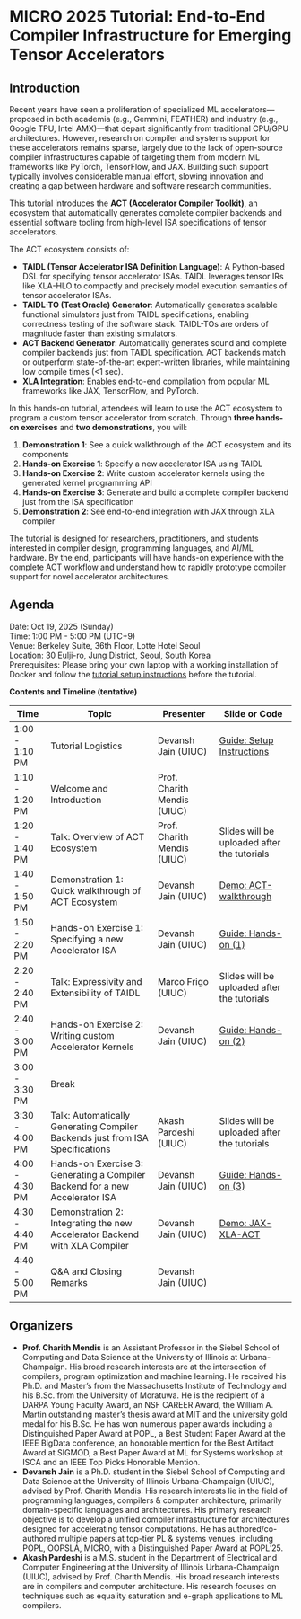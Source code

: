 # MICRO 2025 Tutorial: End-to-End Compiler Infrastructure for Emerging Tensor Accelerators

## Introduction

Recent years have seen a proliferation of specialized ML accelerators—proposed in both academia (e.g., Gemmini, FEATHER) and industry (e.g., Google TPU, Intel AMX)—that depart significantly from traditional CPU/GPU architectures.
However, research on compiler and systems support for these accelerators remains sparse, largely due to the lack of open-source compiler infrastructures capable of targeting them from modern ML frameworks like PyTorch, TensorFlow, and JAX.
Building such support typically involves considerable manual effort, slowing innovation and creating a gap between hardware and software research communities.

This tutorial introduces the **ACT (Accelerator Compiler Toolkit)**, an ecosystem that automatically generates complete compiler backends and essential software tooling from high-level ISA specifications of tensor accelerators.

The ACT ecosystem consists of:

- **TAIDL (Tensor Accelerator ISA Definition Language)**: A Python-based DSL for specifying tensor accelerator ISAs. TAIDL leverages tensor IRs like XLA-HLO to compactly and precisely model execution semantics of tensor accelerator ISAs.
- **TAIDL-TO (Test Oracle) Generator**: Automatically generates scalable functional simulators just from TAIDL specifications, enabling correctness testing of the software stack. TAIDL-TOs are orders of magnitude faster than existing simulators.
- **ACT Backend Generator**: Automatically generates sound and complete compiler backends just from TAIDL specification. ACT backends match or outperform state-of-the-art expert-written libraries, while maintaining low compile times (<1 sec).
- **XLA Integration**: Enables end-to-end compilation from popular ML frameworks like JAX, TensorFlow, and PyTorch.

In this hands-on tutorial, attendees will learn to use the ACT ecosystem to program a custom tensor accelerator from scratch.
Through **three hands-on exercises** and **two demonstrations**, you will:

1. **Demonstration 1**: See a quick walkthrough of the ACT ecosystem and its components
2. **Hands-on Exercise 1**: Specify a new accelerator ISA using TAIDL
3. **Hands-on Exercise 2**: Write custom accelerator kernels using the generated kernel programming API
4. **Hands-on Exercise 3**: Generate and build a complete compiler backend just from the ISA specification
5. **Demonstration 2**: See end-to-end integration with JAX through XLA compiler

The tutorial is designed for researchers, practitioners, and students interested in compiler design, programming languages, and AI/ML hardware.
By the end, participants will have hands-on experience with the complete ACT workflow and understand how to rapidly prototype compiler support for novel accelerator architectures.

## Agenda

Date: Oct 19, 2025 (Sunday)  
Time: 1:00 PM - 5:00 PM (UTC+9)  
Venue: Berkeley Suite, 36th Floor, Lotte Hotel Seoul  
Location: 30 Eulji-ro, Jung District, Seoul, South Korea  
Prerequisites: Please bring your own laptop with a working installation of Docker and follow the [tutorial setup instructions](./setup.md) before the tutorial.

**Contents and Timeline (tentative)**

| Time           | Topic                                                                         | Presenter                   | Slide or Code                                       |
| -------------- | ----------------------------------------------------------------------------- | --------------------------- | --------------------------------------------------- |
| 1:00 - 1:10 PM | Tutorial Logistics                                                            | Devansh Jain (UIUC)         | [Guide: Setup Instructions](./setup.md)             |
| 1:10 - 1:20 PM | Welcome and Introduction                                                      | Prof. Charith Mendis (UIUC) |                                                     |
| 1:20 - 1:40 PM | Talk: Overview of ACT Ecosystem                                               | Prof. Charith Mendis (UIUC) | Slides will be uploaded after the tutorials         |
| 1:40 - 1:50 PM | Demonstration 1: Quick walkthrough of ACT Ecosystem                           | Devansh Jain (UIUC)         | [Demo: ACT-walkthrough](./demos/act-walkthrough.md) |
| 1:50 - 2:20 PM | Hands-on Exercise 1: Specifying a new Accelerator ISA                         | Devansh Jain (UIUC)         | [Guide: Hands-on (1)](./exercise1/README.md)        |
| 2:20 - 2:40 PM | Talk: Expressivity and Extensibility of TAIDL                                 | Marco Frigo (UIUC)          | Slides will be uploaded after the tutorials         |
| 2:40 - 3:00 PM | Hands-on Exercise 2: Writing custom Accelerator Kernels                       | Devansh Jain (UIUC)         | [Guide: Hands-on (2)](./exercise2/README.md)        |
| 3:00 - 3:30 PM | Break                                                                         |                             |                                                     |
| 3:30 - 4:00 PM | Talk: Automatically Generating Compiler Backends just from ISA Specifications | Akash Pardeshi (UIUC)       | Slides will be uploaded after the tutorials         |
| 4:00 - 4:30 PM | Hands-on Exercise 3: Generating a Compiler Backend for a new Accelerator ISA  | Devansh Jain (UIUC)         | [Guide: Hands-on (3)](./exercise3/README.md)        |
| 4:30 - 4:40 PM | Demonstration 2: Integrating the new Accelerator Backend with XLA Compiler    | Devansh Jain (UIUC)         | [Demo: JAX-XLA-ACT](./demos/jax-integration.md)     |
| 4:40 - 5:00 PM | Q&A and Closing Remarks                                                       | Devansh Jain (UIUC)         |                                                     |

## Organizers

- **Prof. Charith Mendis** is an Assistant Professor in the Siebel School of Computing and Data Science at the University of Illinois at Urbana-Champaign. His broad research interests are at the intersection of compilers, program optimization and machine learning. He received his Ph.D. and Master’s from the Massachusetts Institute of Technology and his B.Sc. from the University of Moratuwa. He is the recipient of a DARPA Young Faculty Award, an NSF CAREER Award, the William A. Martin outstanding master’s thesis award at MIT and the university gold medal for his B.Sc. He has won numerous paper awards including a Distinguished Paper Award at POPL, a Best Student Paper Award at the IEEE BigData conference, an honorable mention for the Best Artifact Award at SIGMOD, a Best Paper Award at ML for Systems workshop at ISCA and an IEEE Top Picks Honorable Mention.
- **Devansh Jain** is a Ph.D. student in the Siebel School of Computing and Data Science at the University of Illinois Urbana-Champaign (UIUC), advised by Prof. Charith Mendis. His research interests lie in the field of programming languages, compilers & computer architecture, primarily domain-specific languages and architectures. His primary research objective is to develop a unified compiler infrastructure for architectures designed for accelerating tensor computations. He has authored/co-authored multiple papers at top-tier PL & systems venues, including POPL, OOPSLA, MICRO, with a Distinguished Paper Award at POPL’25.
- **Akash Pardeshi** is a M.S. student in the Department of Electrical and Computer Engineering at the University of Illinois Urbana-Champaign (UIUC), advised by Prof. Charith Mendis. His broad research interests are in compilers and computer architecture. His research focuses on techniques such as equality saturation and e-graph applications to ML compilers.
